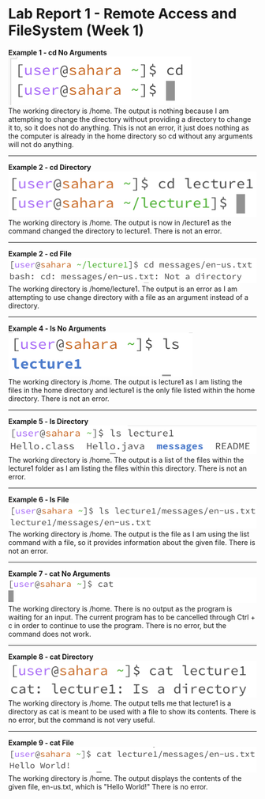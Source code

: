 # Lab Report 1 - Remote Access and FileSystem (Week 1)
**Example 1 - cd No Arguments**  \
![Image](cdNoArgs.png)  \
The working directory is /home. The output is nothing because I am attempting to change the directory without providing a directory to change it to, so it does not do anything. This is not an error, it just does nothing as the computer is already in the home directory so cd without any arguments will not do anything.

---

**Example 2 - cd Directory**  \
![Image](cdDirectory.png)  \
The working directory is /home. The output is now in /lecture1 as the command changed the directory to lecture1. There is not an error.

---

**Example 2 - cd File**  \
![Image](cdFile.png)  \
The working directory is /home/lecture1. The output is an error as I am attempting to use change directory with a file as an argument instead of a directory. 

---

**Example 4 - ls No Arguments**  \
![Image](lsNoArgs.png)  \
The working directory is /home. The output is lecture1 as I am listing the files in the home directory and lecture1 is the only file listed within the home directory. There is not an error.

---

**Example 5 - ls Directory**  \
![Image](lsDirectory.png)  \
The working directory is /home. The output is a list of the files within the lecture1 folder as I am listing the files within this directory. There is not an error.

---

**Example 6 - ls File**  \
![Image](lsFile.png)  \
The working directory is /home. The output is the file as I am using the list command with a file, so it provides information about the given file. There is not an error.

---

**Example 7 - cat No Arguments**  \
![Image](catNoArgs.png)  \
The working directory is /home. There is no output as the program is waiting for an input. The current program has to be cancelled through Ctrl + c in order to continue to use the program. There is no error, but the command does not work.

---

**Example 8 - cat Directory**  \
![Image](catDirectory.png)  \
The working directory is /home. The output tells me that lecture1 is a directory as cat is meant to be used with a file to show its contents. There is no error, but the command is not very useful.

---

**Example 9 - cat File**  \
![Image](catFile.png)  \
The working directory is /home. The output displays the contents of the given file, en-us.txt, which is "Hello World!" There is no error. 
